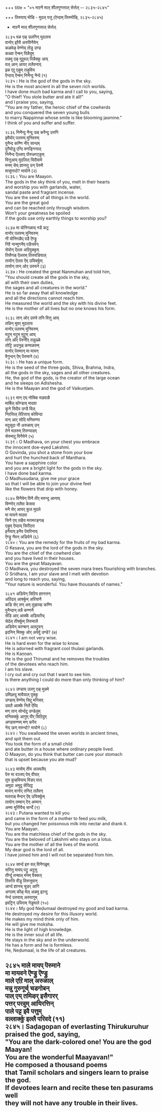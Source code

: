 +++
title = "०५ माऱनै माल् शीलगुणत्ताल् सेर्त्तल् -- २८३५-२८४५"

+++
तिरुवाय् मॊऴि - मुदल् पत्तु (ऐन्दाम् तिरुमॊऴि, २८३५-२८४५)  
- माऱनै माल् शीलगुणत्ताल् सेर्त्तल्  

२८३५ वळ एऴ् उलगिन् मुदलाय  
       वानोर् इऱैयै अरुविनैयेन्  
कळवेऴ् वॆण्णॆय् तॊडु उण्ड  
       कळ्वा ऎन्बन् पिन्नैयुम्  
तळवु एऴ् मुऱुवल् पिन्नैक्कु आय्  
       वल् आन् आयर् तलैवनाय्  
इळ एऱु एऴुम् तऴुविय  
       ऎन्दाय् ऎन्बन् निनैन्दु नैन्दे (१)  
२८३५। He is the god of the gods in the sky.  
He is the most ancient in all the seven rich worlds.  
I have done much bad karma and I call to you, saying,  
"O thief! You stole butter and ate it all!"  
and I praise you, saying,  
"You are my father, the heroic chief of the cowherds  
and you conquered the seven young bulls  
to marry Nappinnai whose smile is like blooming jasmine."  
I think of you and suffer and suffer.  

२८३६ निनैन्दु नैन्दु उळ् करैन्दु उरुगि  
       इमैयोर् पलरुम् मुनिवरुम्  
पुनैन्द कण्णि नीर् सान्दम्  
       पुगैयोडु एन्दि वणङ्गिनाल्  
निनैन्द ऎल्लाप् पॊरुळ्गट्कुम्  
       वित्तुआय् मुदलिल् सिदैयामे  
मनम् सॆय् ज्ञानत्तु उन् पॆरुमै  
       मासूणादो? मायोने (२)  
२८३६। You are Maayon.  
The gods in the sky think of you, melt in their hearts  
and worship you with garlands, water,  
sandal paste and fragrant incense.  
You are the seed of all things in the world.  
You are the great god  
and can be reached only through wisdom.  
Won’t your greatness be spoiled  
if the gods use only earthly things to worship you?  

२८३७ मा योनिगळाय् नडै कट्र  
       वानोर् पलरुम् मुनिवरुम्  
नी योनिगळैप् पडै ऎण्ड्रु  
       निऱै नान्मुगनैप् पडैत्तवन्  
सेयोन् ऎल्ला अऱिवुक्कुम्  
       तिसैगळ् ऎल्लाम् तिरुवडियाल्  
तायोन् ऎल्ला ऎव् उयिर्क्कुम्  
       तायोन् तान् ओर् उरुवने (३)  
२८३७। He created the great Nanmuhan and told him,  
"You should create all the gods in the sky,  
all with their own duties,  
the sages and all creatures in the world."  
He is so far away that all knowledge  
and all the directions cannot reach him.  
He measured the world and the sky with his divine feet.  
He is the mother of all lives but no one knows his form.  

२८३८ तान् ओर् उरुवे तनि वित्तु आय्  
       तन्निन् मूवर् मुदलाय  
वानोर् पलरुम् मुनिवरुम्  
       मट्रुम् मट्रुम् मुट्रुम् आय्  
तान् ओर् पॆरुनीर् तन्नुळ्ळे  
       तोट्रि अदनुळ् कण्वळरुम्  
वानोर् पॆरुमान् मा मायन्  
       वैगुन्दन् ऎम् पॆरुमाने (४)  
२८३८। He has a unique form.  
He is the seed of the three gods, Shiva, Brahma, Indra,  
all the gods in the sky, sages and all other creatures.  
He, the god of the gods, is the creator of the large ocean  
and he sleeps on Adishesha.  
He is the Maayan and the god of Vaikuṇṭam.  

२८३९ मान् एय् नोक्कि मडवाळै  
       मार्बिल् कॊण्डाय् मादवा  
कूने सिदैय उण्डै विल्  
       निऱत्तिल् तॆऱित्ताय् कोविन्दा  
वान् आर् सोदि मणिवण्णा  
       मदुसूदा नी अरुळाय् उन्  
तेने मलरुम् तिरुप्पादम्  
       सेरुमाऱु विनैयेने (५)  
२८३९। O Madhava, on your chest you embrace  
the innocent doe-eyed Lakshmi.  
O Govinda, you shot a stone from your bow  
and hurt the hunched back of Manthara.  
You have a sapphire color  
and you are a bright light for the gods in the sky.  
I have done bad karma.  
O Madhusudana, give me your grace  
so that I will be able to join your divine feet  
like the flowers that drip with honey.  

२८४० विनैयेन् विनै तीर् मरुन्दु आनाय्  
       विण्णोर् तलैवा केसवा  
मनै सेर् आयर् कुल मुदले  
       मा मायने मादवा  
सिनै एय् तऴैय मरामरङ्गळ्  
       एऴुम् ऎय्दाय् सिरीदरा  
इनैयाय् इनैय पॆयरिनाय्  
       ऎण्ड्रु नैवन् अडियेने (६)  
२८४०। You are the remedy for the fruits of my bad karma.  
O Kesava, you are the lord of the gods in the sky.  
You are the chief of the cowherd clan  
and you have lived in their houses.  
You are the great Maayavan.  
O Madhava, you destroyed the seven mara trees flourishing with branches.  
O Sridhara, I am your slave and I melt with devotion  
and long to reach you, saying,  
"Your nature is wonderful. You have thousands of names."  

२८४१ अडियेन् सिऱिय ज्ञानत्तन्  
       अऱिदल् आर्क्कुम् अरियानै  
कडि सेर् तण् अम् तुऴाय्क् कण्णि  
       पुनैन्दान् तन्नै कण्णनै  
सॆडि आर् आक्कै अडियारैच्  
       चेर्दल् तीर्क्कुम् तिरुमालै  
अडियेन् काण्बान् अलट्रुवन्  
       इदनिन् मिक्कु ओर् अयर्वु उण्डे? (७)  
२८४१। I am not very wise.  
He is hard even for the wise to know.  
He is adorned with fragrant cool thulasi garlands.  
He is Kaṇṇan.  
He is the god Thirumal and he removes the troubles  
of the devotees who reach him.  
I am his slave.  
I cry out and cry out that I want to see him.  
Is there anything I could do more than only thinking of him?  

२८४२ उण्डाय् उलगु एऴ् मुन्नमे  
       उमिऴ्न्दु मायैयाल् पुक्कु  
उण्डाय् वॆण्णॆय् सिऱु मनिसर्  
       उवलै आक्कै निलै ऎय्दि  
मण् तान् सोर्न्ददु उण्डेलुम्  
       मनिसर्क्कु आगुम् पीर् सिऱिदुम्  
अण्डावण्णम् मण् करैय  
       नॆय् ऊण् मरुन्दो? मायोने (८)  
२८४२। You swallowed the seven worlds in ancient times,  
and spit them out.  
You took the form of a small child  
and ate butter in a house where ordinary people lived.  
O Maayon, do you think that butter can cure your stomach  
that is upset because you ate mud?  

२८४३ मायोम् तीय अलवलैप्  
       पॆरु मा वञ्जप् पेय् वीयत्  
तूय कुऴवियाय् विडप् पाल्  
       अमुदा अमुदु सॆय्दिट्ट  
मायन् वानोर् तनित् तलैवन्  
       मलराळ् मैन्दन् ऎव् उयिर्क्कुम्  
तायोन् तम्मान् ऎन् अम्मान्  
       अम्मा मूर्त्तियैच् चार्न्दे (९)  
२८४३। Putana wanted to kill you  
and came in the form of a mother to feed you milk,  
but you changed her poisonous milk into nectar and drank it.  
You are Maayan.  
You are the matchless chief of the gods in the sky.  
You are the beloved of Lakshmi who stays on a lotus.  
You are the mother of all the lives of the world.  
My dear god is the lord of all.  
I have joined him and I will not be separated from him.  

२८४४ सार्न्द इरु वल् विनैगळुम्  
       सरित्तु मायप् पट्रु अऱुत्तु  
तीर्न्दु तन्बाल् मनम् वैक्कत्  
       तिरुत्ति वीडु तिरुत्तुवान्  
आर्न्द ज्ञानच् चुडर् आगि  
       अगलम् कीऴ् मेल् अळवु इऱन्दु  
नेर्न्द उरुवाय् अरुवागुम्  
       इवट्रिन् उयिराम् नॆडुमाले (१०)  
२८४४। My god Neḍumaal destroyed my good and bad karma.  
He destroyed my desire for this illusory world.  
He makes my mind think only of him.  
He will give me moksha.  
He is the light of high knowledge.  
He is the inner soul of all life.  
He stays in the sky and in the underworld.  
He has a form and he is formless.  
He, Neḍumaal, is the life of all creatures.  

२८४५ माले मायप् पॆरुमाने  
       मा मायवने ऎण्ड्रु ऎण्ड्रु  
माले एऱि माल् अरुळाल्  
       मन्नु गुरुगूर्च् चडगोबन्  
पाल् एय् तमिऴर् इसैगारर्  
       पत्तर् परवुम् आयिरत्तिन्  
पाले पट्ट इवै पत्तुम्  
       वल्लार्क्कु इल्लै परिवदे (११)  
२८४५। Saḍagopan of everlasting Thirukuruhur  
praised the god, saying,  
"You are the dark-colored one! You are the god Maayan!  
You are the wonderful Maayavan!"  
He composed a thousand poems  
that Tamil scholars and singers learn to praise the god.  
If devotees learn and recite these ten pasurams well  
they will not have any trouble in their lives.  
-----------  


